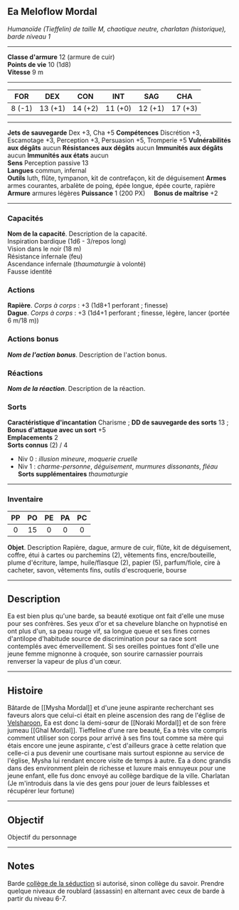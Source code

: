 ## Ea Meloflow Mordal
*Humanoïde (Tieffelin) de taille M, chaotique neutre, charlatan (historique), barde niveau 1*
___
**Classe d'armure** 12 (armure de cuir)  
**Points de vie** 10 (1d8)  
**Vitesse** 9 m  
___

| FOR    | DEX     | CON     | INT     | SAG     | CHA     |
| ------ | ------- | ------- | ------- | ------- | ------- |
| 8 (-1) | 13 (+1) | 14 (+2) | 11 (+0) | 12 (+1) | 17 (+3) |
___
**Jets de sauvegarde** Dex +3, Cha +5
**Compétences** Discrétion +3, Escamotage +3, Perception +3, Persuasion +5, Tromperie +5
**Vulnérabilités aux dégâts** aucun
**Résistances aux dégâts** aucun
**Immunités aux dégâts** aucun
**Immunités aux états** aucun  
**Sens**  Perception passive 13  
**Langues** commun, infernal  
**Outils** luth, flûte, tympanon, kit de contrefaçon, kit de déguisement
**Armes** armes courantes, arbalète de poing, épée longue, épée courte, rapière
**Armure** armures légères
**Puissance** 1 (200 PX)     **Bonus de maîtrise** +2  
___
### Capacités
**Nom de la capacité**. Description de la capacité.  
Inspiration bardique (1d6 - 3/repos long)  
Vision dans le noir (18 m)  
Résistance infernale (feu)  
Ascendance infernale (_thaumaturgie_ à volonté)  
Fausse identité

### Actions
**Rapière**. _Corps à corps_ : +3 (1d8+1 perforant ; finesse)  
**Dague**. _Corps à corps_ : +3 (1d4+1 perforant ; finesse, légère, lancer (portée 6 m/18 m))

### Actions bonus
***Nom de l'action bonus***. Description de l'action bonus.  

### Réactions
***Nom de la réaction***. Description de la réaction.  

### Sorts
**Caractéristique d'incantation** Charisme ; **DD de sauvegarde des sorts** 13 ; **Bonus d'attaque avec un sort** +5  
**Emplacements** 2  
**Sorts connus** (2) / 4  
- Niv 0 : _illusion mineure_, _moquerie cruelle_  
- Niv 1 : _charme-personne_, _déguisement_, _murmures dissonants_, _fléau_  
**Sorts supplémentaires** _thaumaturgie_
___
### Inventaire
| PP  | PO  | PE  | PA  | PC  |
| :-: | :-: | :-: | :-: | :-: |
|  0  | 15  |  0  |  0  |  0  |

**Objet**. Description
Rapière, dague, armure de cuir, flûte, kit de déguisement, coffre, étui à cartes ou parchemins (2), vêtements fins, encre/bouteille, plume d'écriture, lampe, huile/flasque (2), papier (5), parfum/fiole, cire à cacheter, savon, vêtements fins, outils d'escroquerie, bourse
___
## Description
Ea est bien plus qu'une barde, sa beauté exotique ont fait d'elle une muse pour ses confrères. Ses yeux d'or et sa chevelure blanche on hypnotisé en ont plus d'un, sa peau rouge vif, sa longue queue et ses fines cornes d'antilope d'habitude source de discrimination pour sa race sont contemplés avec émerveillement. Si ses oreilles pointues font d'elle une jeune femme mignonne à croquée, son sourire carnassier pourrais renverser la vapeur de plus d'un cœur.
___
## Histoire
Bâtarde de [[Mysha Mordal]] et d'une jeune aspirante recherchant ses faveurs alors que celui-ci était en pleine ascension des rang de l'église de [Velsharoon](https://forgottenrealms.fandom.com/wiki/Velsharoon#The_Church), Ea est donc la demi-sœur de [[Noraki Mordal]] et de son frère jumeau [[Ghal Mordal]].
Tieffeline d'une rare beauté, Ea a très vite compris comment utiliser son corps pour arrivé à ses fins tout comme sa mère qui étais encore une jeune aspirante, c'est d'ailleurs grace à cette relation que celle-ci a pus devenir une courtisane mais surtout espionne au service de l'église, Mysha lui rendant encore visite de temps à autre. Ea a donc grandis dans des environment plein de richesse et luxure mais ennuyeux pour une jeune enfant, elle fus donc envoyé au collège bardique de la ville.
Charlatan (Je m'introduis dans la vie des gens pour jouer de leurs faiblesses et récupérer leur fortune)
___
## Objectif
Objectif du personnage
___
## Notes
Barde [collège de la séduction](https://www.aidedd.org/dnd-5/unearthed-arcana/colleges-bardiques/#seduction) si autorisé, sinon collège du savoir.
Prendre quelque niveaux de roublard (assassin) en alternant avec ceux de barde à partir du niveau 6-7.